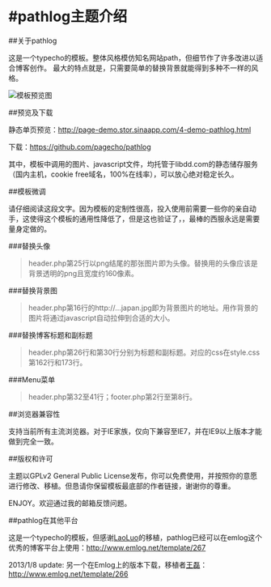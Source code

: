 #pathlog主题介绍
=======
##关于pathlog

这是一个typecho的模板。整体风格模仿知名网站path，但细节作了许多改进以适合博客创作。
最大的特点就是，只需要简单的替换背景就能得到多种不一样的风格。

![模板预览图](http://page-attach.stor.sinaapp.com/3191005743.png "模板预览")

##预览及下载

静态单页预览：http://page-demo.stor.sinaapp.com/4-demo-pathlog.html

下载：https://github.com/pagecho/pathlog

其中，模板中调用的图片、javascript文件，均托管于libdd.com的静态储存服务（国内主机，cookie free域名，100%在线率），可以放心绝对稳定长久。

##模板微调

请仔细阅读这段文字。因为模板的定制性很高，投入使用前需要一些你的亲自动手，这使得这个模板的通用性降低了，但是这也验证了，，最棒的西服永远是需要量身定做的。

###替换头像

>header.php第25行以png结尾的那张图片即为头像。替换用的头像应该是背景透明的png且宽度约160像素。

###替换背景图

>header.php第16行的http://...japan.jpg即为背景图片的地址。用作背景的图片将通过javascript自动拉伸到合适的大小。

###替换博客标题和副标题

>header.php第26行和第30行分别为标题和副标题。对应的css在style.css第162行和173行。

###Menu菜单

>header.php第32至41行；footer.php第2行至第8行。

##浏览器兼容性

支持当前所有主流浏览器。对于IE家族，仅向下兼容至IE7，并在IE9以上版本才能做到完全一致。

##版权和许可

主题以GPLv2 General Public License发布，你可以免费使用，并按照你的意愿进行修改、移植。但恳请你保留模板最底部的作者链接，谢谢你的尊重。

ENJOY。欢迎通过我的邮箱反馈问题。

##pathlog在其他平台

这是一个typecho的模板，但感谢[LaoLuo](http://blog.11ri.net/ "LaoLuo")的移植，pathlog已经可以在emlog这个优秀的博客平台上使用：http://www.emlog.net/template/267

2013/1/8 update: 另一个在Emlog上的版本下载，移植者[王磊](http://www.wangleiseo.cn/ "王磊")：http://www.emlog.net/template/266
